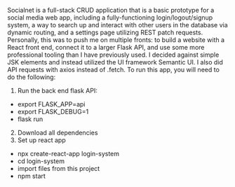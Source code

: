 Socialnet is a full-stack CRUD application that is a basic prototype for a social media web app, including a fully-functioning login/logout/signup system, a way to search up and interact with other users in the database via dynamic routing, and a settings page utilizing REST patch requests. Personally, this was to push me on multiple fronts: to build a website with a React front end, connect it to a larger Flask API, and use some more professional tooling than I have previously used. I decided against simple JSK elements and instead utilized the UI framework Semantic UI. I also did API requests with axios instead of .fetch.
To run this app, you will need to do the following:
1. Run the back end flask API:
- export FLASK_APP=api
- export FLASK_DEBUG=1
- flask run
2. Download all dependencies
3. Set up react app
- npx create-react-app login-system
- cd login-system
- import files from this project
- npm start
